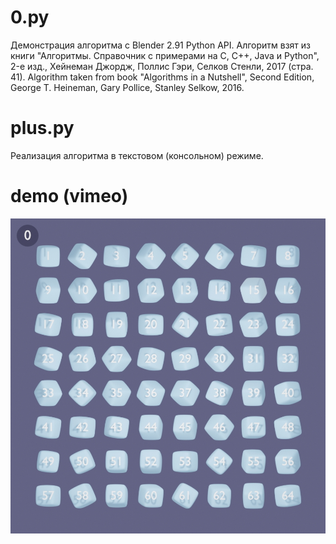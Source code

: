 # 0.py
Демонстрация алгоритма с Blender 2.91 Python API.
Алгоритм взят из книги "Алгоритмы. Справочник с примерами на C, C++, Java и Python", 2-е изд., Хейнеман Джордж, Поллис Гэри, Селков Стенли, 2017 (стра. 41).
Algorithm taken from book "Algorithms in a Nutshell", Second Edition, George T. Heineman, Gary Pollice, Stanley Selkow, 2016.

# plus.py
Реализация алгоритма в текстовом (консольном) режиме.

# demo (vimeo)
[![](https://github.com/antonsrc/1_algorithm_demo_1/blob/main/out/preview.jpg?raw=true)](https://vimeo.com/559614923/)

